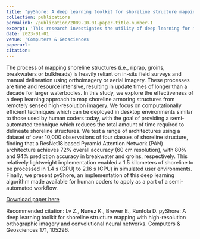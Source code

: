 ```yaml
---
title: "pyShore: A deep learning toolkit for shoreline structure mapping with high-resolution orthographic imagery and convolutional neural networks"
collection: publications
permalink: /publication/2009-10-01-paper-title-number-1
excerpt: 'This research investigates the utility of deep learning for mapping shoreline armoring structures, emphasizing computationally efficient methods for semi-automated delineation using high-resolution imagery. The ResNet18-based Pyramid Attention Network (PAN) architecture demonstrated a 72% overall accuracy, with notable precision of 80% and 94% for breakwaters and groins, respectively. This lightweight implementation enables swift processing of 1.5 kilometers of shoreline in 1.4 seconds (GPU) to 2.16 seconds (CPU) within simulated user environments. The study also introduces pyShore, providing a deep learning algorithm for human coders to incorporate into a semi-automated workflow.'
date: 2023-01-01
venue: 'Computers & Geosciences'
paperurl: 
citation: 
---
```

The process of mapping shoreline structures (i.e., riprap, groins, breakwaters or bulkheads) is heavily reliant on in-situ field surveys and manual delineation using orthoimagery or aerial imagery. These processes are time and resource intensive, resulting in update times of longer than a decade for larger waterbodies. In this study, we explore the effectiveness of a deep learning approach to map shoreline armoring structures from remotely sensed high-resolution imagery. We focus on computationally efficient techniques which can be deployed in desktop environments similar to those used by human coders today, with the goal of providing a semi-automated technique which reduces the total amount of time required to delineate shoreline structures. We test a range of architectures using a dataset of over 10,000 observations of four classes of shoreline structure, finding that a ResNet18 based Pyramid Attention Network (PAN) architecture achieves 72% overall accuracy (60 cm resolution), with 80% and 94% prediction accuracy in breakwater and groins, respectively. This relatively lightweight implementation enabled a 1.5 kilometers of shoreline to be processed in 1.4 s (GPU) to 2.16 s (CPU) in simulated user environments. Finally, we present pyShore, an implementation of this deep learning algorithm made available for human coders to apply as a part of a semi-automated workflow.

[Download paper here](https://www.sciencedirect.com/science/article/pii/S009830042200245X)

Recommended citation: Lv Z., Nunez K., Brewer E., Runfola D. pyShore: A deep learning toolkit for shoreline structure mapping with high-resolution orthographic imagery and convolutional neural networks. Computers & Geosciences 171, 105296.